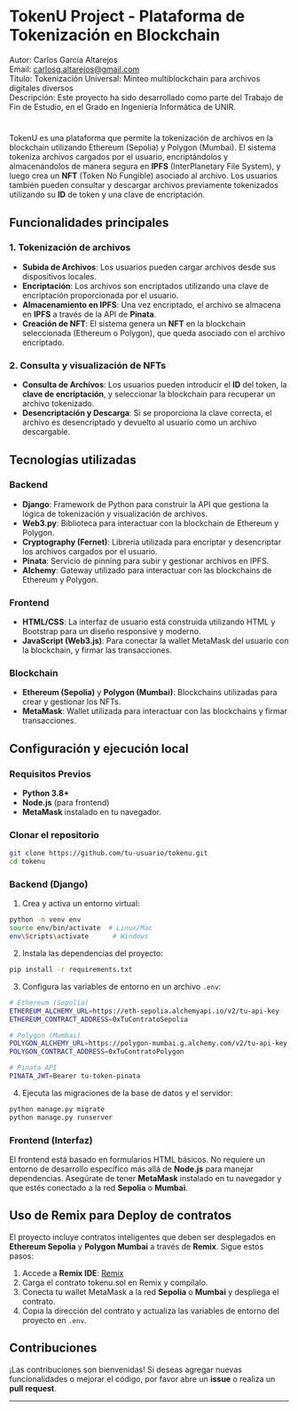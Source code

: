 # TokenU Project - Plataforma de Tokenización en Blockchain
Autor: Carlos García Altarejos<br>
Email: carlosg.altarejos@gmail.com<br>
Título: Tokenización Universal: Minteo multiblockchain para archivos digitales diversos<br>
Descripción: Este proyecto ha sido desarrollado como parte del Trabajo de Fin de Estudio, en el Grado en Ingeniería Informática de UNIR.<br>
# 

TokenU es una plataforma que permite la tokenización de archivos en la blockchain utilizando Ethereum (Sepolia) y Polygon (Mumbai). El sistema tokeniza archivos cargados por el usuario, encriptándolos y almacenándolos de manera segura en **IPFS** (InterPlanetary File System), y luego crea un **NFT** (Token No Fungible) asociado al archivo. Los usuarios también pueden consultar y descargar archivos previamente tokenizados utilizando su **ID** de token y una clave de encriptación.

## Funcionalidades principales

### 1. **Tokenización de archivos**
- **Subida de Archivos**: Los usuarios pueden cargar archivos desde sus dispositivos locales.
- **Encriptación**: Los archivos son encriptados utilizando una clave de encriptación proporcionada por el usuario.
- **Almacenamiento en IPFS**: Una vez encriptado, el archivo se almacena en **IPFS** a través de la API de **Pinata**.
- **Creación de NFT**: El sistema genera un **NFT** en la blockchain seleccionada (Ethereum o Polygon), que queda asociado con el archivo encriptado.

### 2. **Consulta y visualización de NFTs**
- **Consulta de Archivos**: Los usuarios pueden introducir el **ID** del token, la **clave de encriptación**, y seleccionar la blockchain para recuperar un archivo tokenizado.
- **Desencriptación y Descarga**: Si se proporciona la clave correcta, el archivo es desencriptado y devuelto al usuario como un archivo descargable.

## Tecnologías utilizadas

### Backend
- **Django**: Framework de Python para construir la API que gestiona la lógica de tokenización y visualización de archivos.
- **Web3.py**: Biblioteca para interactuar con la blockchain de Ethereum y Polygon.
- **Cryptography (Fernet)**: Librería utilizada para encriptar y desencriptar los archivos cargados por el usuario.
- **Pinata**: Servicio de pinning para subir y gestionar archivos en IPFS.
- **Alchemy**: Gateway utilizado para interactuar con las blockchains de Ethereum y Polygon.

### Frontend
- **HTML/CSS**: La interfaz de usuario está construida utilizando HTML y Bootstrap para un diseño responsive y moderno.
- **JavaScript (Web3.js)**: Para conectar la wallet MetaMask del usuario con la blockchain, y firmar las transacciones.

### Blockchain
- **Ethereum (Sepolia)** y **Polygon (Mumbai)**: Blockchains utilizadas para crear y gestionar los NFTs.
- **MetaMask**: Wallet utilizada para interactuar con las blockchains y firmar transacciones.

## Configuración y ejecución local

### Requisitos Previos
- **Python 3.8+**
- **Node.js** (para frontend)
- **MetaMask** instalado en tu navegador.

### Clonar el repositorio
```bash
git clone https://github.com/tu-usuario/tokenu.git
cd tokenu
```

### Backend (Django)
1. Crea y activa un entorno virtual:
```bash
python -m venv env
source env/bin/activate  # Linux/Mac
env\Scripts\activate      # Windows
```

2. Instala las dependencias del proyecto:
```bash
pip install -r requirements.txt
```

3. Configura las variables de entorno en un archivo `.env`:
```bash
# Ethereum (Sepolia)
ETHEREUM_ALCHEMY_URL=https://eth-sepolia.alchemyapi.io/v2/tu-api-key
ETHEREUM_CONTRACT_ADDRESS=0xTuContratoSepolia

# Polygon (Mumbai)
POLYGON_ALCHEMY_URL=https://polygon-mumbai.g.alchemy.com/v2/tu-api-key
POLYGON_CONTRACT_ADDRESS=0xTuContratoPolygon

# Pinata API
PINATA_JWT=Bearer tu-token-pinata
```

4. Ejecuta las migraciones de la base de datos y el servidor:
```bash
python manage.py migrate
python manage.py runserver
```

### Frontend (Interfaz)
El frontend está basado en formularios HTML básicos. No requiere un entorno de desarrollo específico más allá de **Node.js** para manejar dependencias. Asegúrate de tener **MetaMask** instalado en tu navegador y que estés conectado a la red **Sepolia** o **Mumbai**.

## Uso de Remix para Deploy de contratos

El proyecto incluye contratos inteligentes que deben ser desplegados en **Ethereum Sepolia** y **Polygon Mumbai** a través de **Remix**. Sigue estos pasos:

1. Accede a **Remix IDE**: [Remix](https://remix.ethereum.org/)
2. Carga el contrato tokenu.sol en Remix y compílalo.
3. Conecta tu wallet MetaMask a la red **Sepolia** o **Mumbai** y despliega el contrato.
4. Copia la dirección del contrato y actualiza las variables de entorno del proyecto en `.env`.

## Contribuciones

¡Las contribuciones son bienvenidas! Si deseas agregar nuevas funcionalidades o mejorar el código, por favor abre un **issue** o realiza un **pull request**.

---

